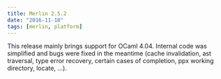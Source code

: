 ```yaml
---
title: Merlin 2.5.2
date: "2016-11-18"
tags: [merlin, platform]
---
```


This release mainly brings support for OCaml 4.04.
Internal code was simplified and bugs were fixed in the meantime (cache
invalidation, ast traversal, type error recovery, certain cases of completion,
ppx working directory, locate, ...).